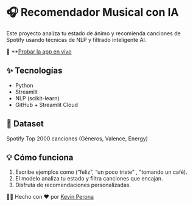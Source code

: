 # 🎧 Recomendador Musical con IA

Este proyecto analiza tu estado de ánimo y recomienda canciones de Spotify usando técnicas de NLP y filtrado inteligente AI.

🔗 **[Probar la app en vivo](https://recomendador-musical-ia-kevinpm.streamlit.app/)


## ✨ Tecnologías
- Python
- Streamlit
- NLP (scikit-learn)
- GitHub + Streamlit Cloud

## 📂 Dataset
Spotify Top 2000 canciones (Géneros, Valence, Energy)

## 💡 Cómo funciona
1. Escribe ejemplos como (“feliz”, “un poco triste” , "tomando un café).
2. El modelo analiza tu estado y filtra canciones que encajan.
3. Disfruta de recomendaciones personalizadas.

👨‍💻 Hecho con ❤️ por [Kevin Perona](https://github.com/kevinperona)
